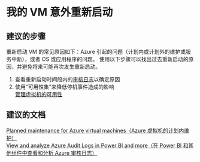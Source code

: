 <properties 
    pageTitle="我的 VM 意外重新启动"
    description="我的 VM 意外重新启动"
    service="microsoft.compute"
    resource="virtualmachines"
    authors="kasparks"
    displayOrder="8"
    selfHelpType="resource"
    supportTopicIds=""
    resourceTags="windows, linux"    
    productPesIds=""
    cloudEnvironments="public"
/>

    
# 我的 VM 意外重新启动

## **建议的步骤**
重新启动 VM 的常见原因如下：Azure 引起的问题（计划内或计划外的维护或服务中断），或者 OS 或应用程序的问题。 使用以下步骤可以找出过去重新启动的原因，并避免将来可能再次发生重新启动。

1. 查看重新启动时间段内的[审核日志](data-blade:Microsoft_Azure_Insights.AzureDiagnosticsBladeWithParameter)以确定原因
2. 使用“可用性集”来降低停机事件造成的影响 <br>
[管理虚拟机的可用性 ](https://azure.microsoft.com/documentation/articles/virtual-machines-manage-availability/)

## **建议的文档**
[Planned maintenance for Azure virtual machines（Azure 虚拟机的计划内维护）](https://azure.microsoft.com/documentation/articles/virtual-machines-planned-maintenance/) <br>
[View and analyze Azure Audit Logs in Power BI and more（在 Power BI 和其他组件中查看和分析 Azure 审核日志）](https://azure.microsoft.com/blog/analyze-azure-audit-logs-in-powerbi-more/)


<!--HONumber=May16_HO5-->



